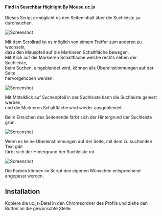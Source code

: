 #### Find in Searchbar Highlight By Mouse.uc.js
Dieses Script ermöglicht es den Seiteninhalt über die Suchleiste zu durchsuchen.    

![Screenshot](https://raw.githubusercontent.com/Endor8/userChrome.js/master/Neue%20Scripte%202018/Find%20in%20Searchbar%20Highlight%20By%20Mouse/Image%201.png)  

Mit dem Scrollrad ist es möglich von eimem Treffer zum anderen zu wechseln,     
dazu den Mauspfeil auf die Markieren Schaltfläche bewegen.     
Mit Klick auf die Markieren Schaltfläche welche rechts neben der Suchleiste,    
beim Suchen, eingeblendet wird, können alle Übereinstimmungen auf der Seite     
hervorgehoben werden.

![Screenshot](https://raw.githubusercontent.com/Endor8/userChrome.js/master/Neue%20Scripte%202018/Find%20in%20Searchbar%20Highlight%20By%20Mouse/Image%202.png)  

Mit Mittelklick auf Suchenpfeil in der Suchleiste kann die Suchleiste geleert werden,    
und die Markieren Schaltfläche wird wieder ausgeblendet.
   
Beim Erreichen des Seitenende färbt sich der Hintergrund der Suchleiste grün.    

![Screenshot](https://raw.githubusercontent.com/Endor8/userChrome.js/master/Neue%20Scripte%202018/Find%20in%20Searchbar%20Highlight%20By%20Mouse/Image%203.png)  

Wenn es keine Übereinstimmungen auf der Seite, mit dem zu suchenden Text gibt       
färbt sich der Hintergrund der Suchleiste rot.    

![Screenshot](https://raw.githubusercontent.com/Endor8/userChrome.js/master/Neue%20Scripte%202018/Find%20in%20Searchbar%20Highlight%20By%20Mouse/Image%204.png)  

Die Farben können im Script den eigenen Wünschen entsprechend angepasst werden.    

## Installation

Kopiere die uc.js-Datei in den Chromeordner des Profils und ziehe den Button an die gewünschte Stelle.    

